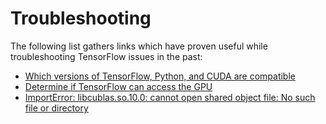 # Troubleshooting

The following list gathers links which have proven useful while troubleshooting TensorFlow issues in the past:

* [Which versions of TensorFlow, Python, and CUDA are compatible](https://www.tensorflow.org/install/source#tested_build_configurations)
* [Determine if TensorFlow can access the GPU](https://www.tensorflow.org/versions/r2.0/api_docs/python/tf/test/is_gpu_available)
* [ImportError: libcublas.so.10.0: cannot open shared object file: No such file or directory](https://stackoverflow.com/a/55238537/6073927)
